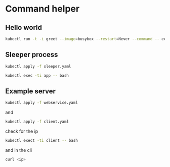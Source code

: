 # Command helper

## Hello world

```bash
kubectl run -t -i greet --image=busybox --restart=Never --command -- echo "Hello World!"
```

## Sleeper process

```bash
kubectl apply -f sleeper.yaml
```

```bash
kubectl exec -ti app -- bash
```

## Example server

```bash
kubectl apply -f webservice.yaml
```

and

```bash
kubectl apply -f client.yaml
```

check for the ip

```bash 
kubectl exect -ti client -- bash
```

and in the cli

```bash
curl <ip>
```

